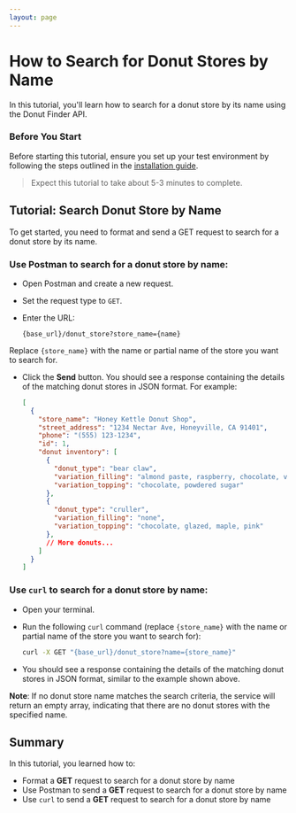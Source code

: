 ```yaml
---
layout: page
---
```


# How to Search for Donut Stores by Name

In this tutorial, you'll learn how to search for a donut store by its name using the Donut Finder API. 

### Before You Start 

Before starting this tutorial, ensure you set up your test environment by following the steps outlined in the [installation guide](../../Quickstart/installation.md).

> Expect this tutorial to take about 5-3 minutes to complete.

## Tutorial: Search Donut Store by Name

To get started, you need to format and send a GET request to search for a donut store by its name.

### Use Postman to search for a donut store by name:

  - Open Postman and create a new request.

  - Set the request type to `GET`.

  - Enter the URL: 
    ```
    {base_url}/donut_store?store_name={name}
    ```
  Replace `{store_name}` with the name or partial name of the store you want to search for.

  - Click the **Send** button. You should see a response containing the details of the matching donut stores in JSON format. For example:

      ```json
      [
        {
          "store_name": "Honey Kettle Donut Shop",
          "street_address": "1234 Nectar Ave, Honeyville, CA 91401",
          "phone": "(555) 123-1234",
          "id": 1,
          "donut inventory": [
            {
              "donut_type": "bear claw",
              "variation_filling": "almond paste, raspberry, chocolate, vanilla cream",
              "variation_topping": "chocolate, powdered sugar"
            },
            {
              "donut_type": "cruller",
              "variation_filling": "none",
              "variation_topping": "chocolate, glazed, maple, pink"
            },
            // More donuts...
          ]
        }
      ]
      ```

### Use `curl` to search for a donut store by name:

  - Open your terminal.

  - Run the following `curl` command (replace `{store_name}` with the name or partial name of the store you want to search for):
      ```bash
      curl -X GET "{base_url}/donut_store?name={store_name}"
      ```

  - You should see a response containing the details of the matching donut stores in JSON format, similar to the example shown above.


**Note**: If no donut store name matches the search criteria, the service will return an empty array, indicating that there are no donut stores with the specified name.

## Summary

In this tutorial, you learned how to:

* Format a **GET** request to search for a donut store by name
* Use Postman to send a **GET** request to search for a donut store by name
* Use `curl` to send a **GET** request to search for a donut store by name